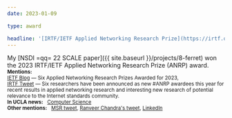 ```yaml
---
date: 2023-01-09

type: award

headline: '[IRTF/IETF Applied Networking Research Prize](https://irtf.org/anrp/)'
---
```


My [NSDI =qq= 22 SCALE paper]({{ site.baseurl }}/projects/8-ferret) won the 2023 IRTF/IETF Applied Networking Research Prize (ANRP) award.
<br>
<small>**Mentions:** &nbsp; 
<br>
[IETF Blog](https://www.ietf.org/blog/anrp-2023/) — Six Applied Networking Research Prizes Awarded for 2023,
<br>
[IRTF Tweet](https://twitter.com/inretafo/status/1612547819268603904) — Six researchers have been announced as new #ANRP awardees this year for recent results in applied networking research and interesting new research of potential relevance to the Internet standards community.
<br>
**In UCLA news:** &nbsp; [Computer Science][CS News]
</small>
<br>
<small>**Other mentions:** &nbsp; [MSR tweet][MSR Twitter], [Ranveer Chandra's tweet][Ranveer Twitter], [LinkedIn][Ranveer LinkedIn]</small>

[CS News]:   https://www.cs.ucla.edu/ucla-cs-alumnus-wins-2023-applied-networking-research-prize/
[MSR Twitter]: https://twitter.com/MSFTResearch/status/1618686459472388105
[Ranveer Twitter]: https://twitter.com/RanveerChandra/status/1618859218823708673
[Ranveer LinkedIn]: https://www.linkedin.com/feed/update/urn:li:activity:7024635638142443520/
